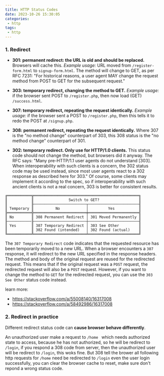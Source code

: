 ```yaml
---
title: HTTP Status Codes
date: 2023-10-26 15:30:05
categories:
 - http
tags:
 - http
---
```


### 1. Redirect

- **301: permanent redirect: the URL is old and should be replaced.** Browsers will cache this.
  *Example usage:* URL moved from `/register-form.html` to `signup-form.html`.
  The method will change to GET, as per RFC 7231: "For historical reasons, a user agent MAY change the request method from POST to GET for the subsequent request."

- **303: temporary redirect, changing the method to GET.**
  *Example usage:* if the browser sent POST to `/register.php`, then now load (GET) `/success.html`.
- **307: temporary redirect, repeating the request identically.**
  *Example usage:* if the browser sent a POST to `/register.php`, then this tells it to redo the POST at `/signup.php`.
- **308: permanent redirect, repeating the request identically.** Where 307 is the "no method change" counterpart of 303, this 308 status is the "no method change" counterpart of 301.
- **302: temporary redirect. Only use for HTTP/1.0 clients.** This status code should not change the method, but browsers did it anyway. The RFC says: "Many pre-HTTP/1.1 user agents do not understand [303]. When interoperability with such clients is a concern, the 302 status code may be used instead, since most user agents react to a 302 response as described here for 303." Of course, some clients may implement it according to the spec, so if interoperability with such ancient clients is not a real concern, 303 is better for consistent results.

```
╔═══════════╦════════════════════════════════════════════════╗
║           ║                Switch to GET?                  ║
║           ╟────────────────────────┬───────────────────────╢
║ Temporary ║          No            │         Yes           ║
╠═══════════╬════════════════════════╪═══════════════════════╣
║ No        ║ 308 Permanent Redirect │ 301 Moved Permanently ║
╟───────────╟────────────────────────┼───────────────────────╢
║ Yes       ║ 307 Temporary Redirect │ 303 See Other         ║
║           ║ 302 Found (intended)   │ 302 Found (actual)    ║
╚═══════════╩════════════════════════╧═══════════════════════╝
```

The `307 Temporary Redirect` code indicates that the requested resource has been temporarily moved to a new URL. When a browser encounters a `307` response, it will redirect to the new URL specified in the response headers. The method and body of the original request are reused for the redirected request. This means that if the original request was a `POST` request, the redirected request will also be a `POST` request. However, if you want to change the method to `GET` for the redirected request, you can use the `303 See Other` status code instead.

learn more: 

- https://stackoverflow.com/a/55008140/16317008
- https://stackoverflow.com/a/58492986/16317008

### 2. Redirect in practice

Different redirect status code can **cause browser behave differently**. 

An unauthorized user make a request to `/home ` which needs authorized state to access, because he has not authorized, so he will be redirect to `/login`, if you respond a 308 code from server, then the unauthorized user will be redirect to `/login`, this woks fine. But 308 tell the brower all following http requests for `/home` need be redirected to `/login` even the user login successfully, you can clear the browser cache to reset, make sure don't repond a wrong status code. 